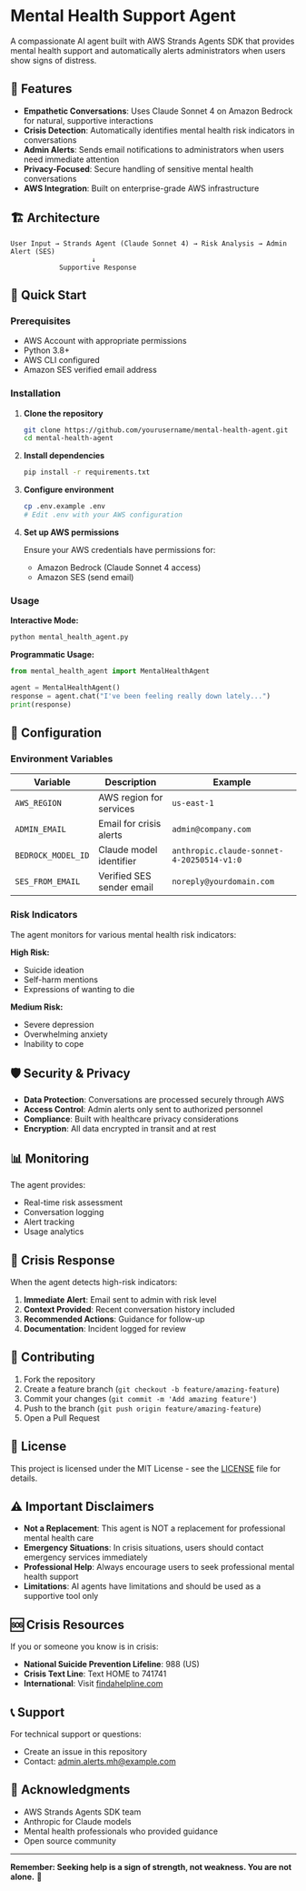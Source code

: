 # Mental Health Support Agent

A compassionate AI agent built with AWS Strands Agents SDK that provides mental health support and automatically alerts administrators when users show signs of distress.

## 🌟 Features

- **Empathetic Conversations**: Uses Claude Sonnet 4 on Amazon Bedrock for natural, supportive interactions
- **Crisis Detection**: Automatically identifies mental health risk indicators in conversations
- **Admin Alerts**: Sends email notifications to administrators when users need immediate attention
- **Privacy-Focused**: Secure handling of sensitive mental health conversations
- **AWS Integration**: Built on enterprise-grade AWS infrastructure

## 🏗️ Architecture

```
User Input → Strands Agent (Claude Sonnet 4) → Risk Analysis → Admin Alert (SES)
                    ↓
            Supportive Response
```

## 🚀 Quick Start

### Prerequisites

- AWS Account with appropriate permissions
- Python 3.8+
- AWS CLI configured
- Amazon SES verified email address

### Installation

1. **Clone the repository**
   ```bash
   git clone https://github.com/yourusername/mental-health-agent.git
   cd mental-health-agent
   ```

2. **Install dependencies**
   ```bash
   pip install -r requirements.txt
   ```

3. **Configure environment**
   ```bash
   cp .env.example .env
   # Edit .env with your AWS configuration
   ```

4. **Set up AWS permissions**
   
   Ensure your AWS credentials have permissions for:
   - Amazon Bedrock (Claude Sonnet 4 access)
   - Amazon SES (send email)

### Usage

**Interactive Mode:**
```bash
python mental_health_agent.py
```

**Programmatic Usage:**
```python
from mental_health_agent import MentalHealthAgent

agent = MentalHealthAgent()
response = agent.chat("I've been feeling really down lately...")
print(response)
```

## 🔧 Configuration

### Environment Variables

| Variable | Description | Example |
|----------|-------------|---------|
| `AWS_REGION` | AWS region for services | `us-east-1` |
| `ADMIN_EMAIL` | Email for crisis alerts | `admin@company.com` |
| `BEDROCK_MODEL_ID` | Claude model identifier | `anthropic.claude-sonnet-4-20250514-v1:0` |
| `SES_FROM_EMAIL` | Verified SES sender email | `noreply@yourdomain.com` |

### Risk Indicators

The agent monitors for various mental health risk indicators:

**High Risk:**
- Suicide ideation
- Self-harm mentions
- Expressions of wanting to die

**Medium Risk:**
- Severe depression
- Overwhelming anxiety
- Inability to cope

## 🛡️ Security & Privacy

- **Data Protection**: Conversations are processed securely through AWS
- **Access Control**: Admin alerts only sent to authorized personnel
- **Compliance**: Built with healthcare privacy considerations
- **Encryption**: All data encrypted in transit and at rest

## 📊 Monitoring

The agent provides:
- Real-time risk assessment
- Conversation logging
- Alert tracking
- Usage analytics

## 🚨 Crisis Response

When the agent detects high-risk indicators:

1. **Immediate Alert**: Email sent to admin with risk level
2. **Context Provided**: Recent conversation history included
3. **Recommended Actions**: Guidance for follow-up
4. **Documentation**: Incident logged for review

## 🤝 Contributing

1. Fork the repository
2. Create a feature branch (`git checkout -b feature/amazing-feature`)
3. Commit your changes (`git commit -m 'Add amazing feature'`)
4. Push to the branch (`git push origin feature/amazing-feature`)
5. Open a Pull Request

## 📝 License

This project is licensed under the MIT License - see the [LICENSE](LICENSE) file for details.

## ⚠️ Important Disclaimers

- **Not a Replacement**: This agent is NOT a replacement for professional mental health care
- **Emergency Situations**: In crisis situations, users should contact emergency services immediately
- **Professional Help**: Always encourage users to seek professional mental health support
- **Limitations**: AI agents have limitations and should be used as a supportive tool only

## 🆘 Crisis Resources

If you or someone you know is in crisis:

- **National Suicide Prevention Lifeline**: 988 (US)
- **Crisis Text Line**: Text HOME to 741741
- **International**: Visit [findahelpline.com](https://findahelpline.com)

## 📞 Support

For technical support or questions:
- Create an issue in this repository
- Contact: admin.alerts.mh@example.com

## 🙏 Acknowledgments

- AWS Strands Agents SDK team
- Anthropic for Claude models
- Mental health professionals who provided guidance
- Open source community

---

**Remember: Seeking help is a sign of strength, not weakness. You are not alone.** 💙
